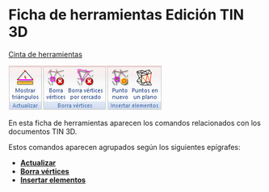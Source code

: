 # Ficha de herramientas Edición TIN 3D

[Cinta de herramientas](/mdtopx/cinta-de-herramientas/)

![](../../../.gitbook/assets/ficha-de-herramientas-edicion-tin-3d.jpg)

En esta ficha de herramientas aparecen los comandos relacionados con los documentos TIN 3D.

Estos comandos aparecen agrupados según los siguientes epígrafes:

* ****[**Actualizar**](actualizar-tin-3d.md)****
* ****[**Borra vértices**](borra-vertices-tin-3d.md)****
* ****[**Insertar elementos**](insertar-elementos-tin-3d.md)****
